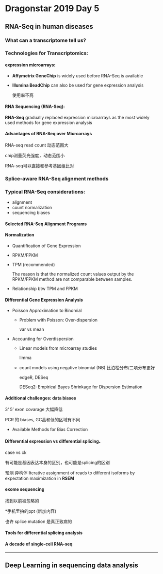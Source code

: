 # Dragonstar 2019 Day 5

## RNA-Seq in human diseases

### What can a transcriptome tell us?

### Technologies for Transcriptomics: 

#### expression microarrays:

- **Affymetrix GeneChip** is widely used before RNA-Seq is available

- **Illumina BeadChip** can also be used for gene expression analysis 

  使用率不高

#### RNA Sequencing (RNA-Seq):

**RNA-Seq** gradually replaced expression microarrays as the most 
widely used methods for gene expression analysis

#### Advantages of RNA-Seq over Microarrays

RNA-seq read count 动态范围大

chip测量荧光强度，动态范围小

RNA-seq可以直接和参考基因组比对

### Splice-aware RNA-Seq alignment methods

### Typical RNA-Seq considerations: 

- alignment
- count normalization
- sequencing biases

#### Selected RNA-Seq Alignment Programs

#### Normalization

- Quantification of Gene Expression
- RPKM/FPKM

- TPM (recommended)

  The reason is that the normalized count values output by the RPKM/FPKM method are not comparable between samples.

- Relationship btw TPM and FPKM

#### Differential Gene Expression Analysis

- Poisson Approximation to Binomial

  - Problem with Poisson: Over-dispersion

    var vs mean

- Accounting for Overdispersion

  - Linear models from microarray studies

    limma

  - count models using negative binomial (NB) 比泊松分布/二项分布更好

    edgeR, DESeq

    DESeq2: Empirical Bayes Shrinkage for Dispersion Estimation


#### Additional challenges: data biases

3‘ 5’ exon covarage 大幅降低

PCR 的 biases, GC高和低的区域有不同

- Available Methods for Bias Correction

#### Differential expression vs differential splicing、

case vs ck

有可能是基因表达本身的区别，也可能是splicing的区别

预测 异构体 Iterative assignment of reads to different isoforms by expectation maximization in **RSEM**

#### exome sequencing

找到以前被忽略的

*手机里拍的ppt (新加内容)

也许 splice mutation 是真正致病的

#### Tools for differential splicing analysis

#### A decade of single-cell RNA-seq



---

## Deep Learning in sequencing data analysis







